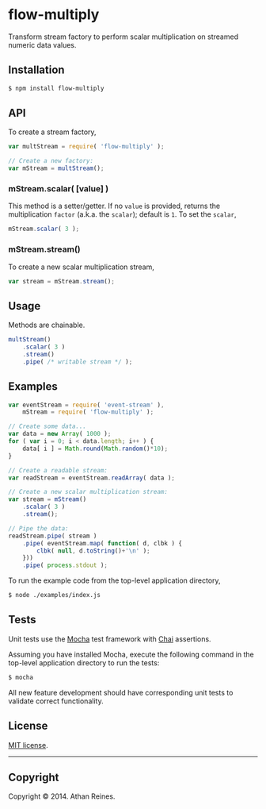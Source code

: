 flow-multiply
=============

Transform stream factory to perform scalar multiplication on streamed numeric data values.


## Installation

``` bash
$ npm install flow-multiply
```

## API

To create a stream factory,

``` javascript
var multStream = require( 'flow-multiply' );

// Create a new factory:
var mStream = multStream();
```

### mStream.scalar( [value] )

This method is a setter/getter. If no `value` is provided, returns the multiplication `factor` (a.k.a. the `scalar`); default is `1`. To set the `scalar`,

``` javascript
mStream.scalar( 3 );
```

### mStream.stream()

To create a new scalar multiplication stream,

``` javascript
var stream = mStream.stream();
```


## Usage

Methods are chainable.

``` javascript
multStream()
	.scalar( 3 )
	.stream()
	.pipe( /* writable stream */ );
```


## Examples

``` javascript
var eventStream = require( 'event-stream' ),
	mStream = require( 'flow-multiply' );

// Create some data...
var data = new Array( 1000 );
for ( var i = 0; i < data.length; i++ ) {
	data[ i ] = Math.round(Math.random()*10);
}

// Create a readable stream:
var readStream = eventStream.readArray( data );

// Create a new scalar multiplication stream:
var stream = mStream()
	.scalar( 3 )
	.stream();

// Pipe the data:
readStream.pipe( stream )
	.pipe( eventStream.map( function( d, clbk ) {
		clbk( null, d.toString()+'\n' );
	}))
	.pipe( process.stdout );
```

To run the example code from the top-level application directory,

``` bash
$ node ./examples/index.js
```


## Tests

Unit tests use the [Mocha](http://visionmedia.github.io/mocha) test framework with [Chai](http://chaijs.com) assertions.

Assuming you have installed Mocha, execute the following command in the top-level application directory to run the tests:

``` bash
$ mocha
```

All new feature development should have corresponding unit tests to validate correct functionality.


## License

[MIT license](http://opensource.org/licenses/MIT). 


---
## Copyright

Copyright &copy; 2014. Athan Reines.


